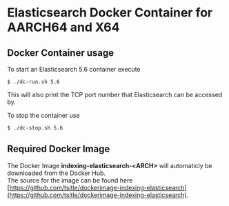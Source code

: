 # Elasticsearch Docker Container for AARCH64 and X64

## Docker Container usage
To start an Elasticsearch 5.6 container execute

```
$ ./dc-run.sh 5.6

```

This will also print the TCP port number that Elasticsearch can be accessed by.

To stop the container use

```
$ ./dc-stop.sh 5.6

```

## Required Docker Image
The Docker Image **indexing-elasticsearch-\<ARCH\>** will automaticly be downloaded from the Docker Hub.  
The source for the image can be found here [https://github.com/tsitle/dockerimage-indexing-elasticsearch](https://github.com/tsitle/dockerimage-indexing-elasticsearch).
